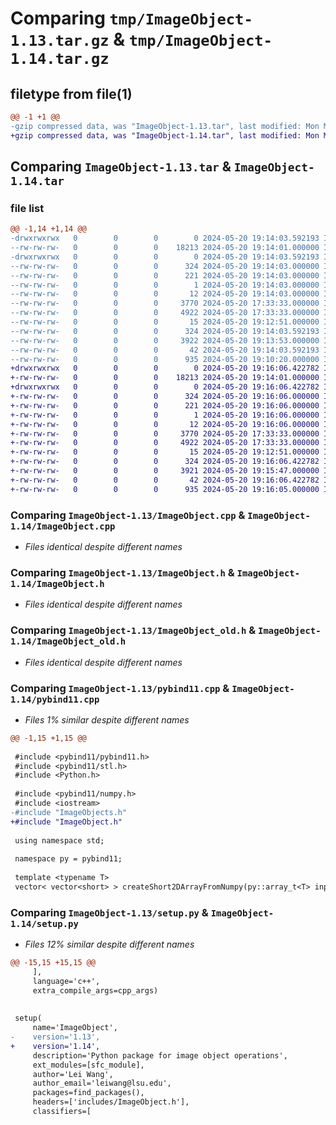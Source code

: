 # Comparing `tmp/ImageObject-1.13.tar.gz` & `tmp/ImageObject-1.14.tar.gz`

## filetype from file(1)

```diff
@@ -1 +1 @@
-gzip compressed data, was "ImageObject-1.13.tar", last modified: Mon May 20 19:14:03 2024, max compression
+gzip compressed data, was "ImageObject-1.14.tar", last modified: Mon May 20 19:16:06 2024, max compression
```

## Comparing `ImageObject-1.13.tar` & `ImageObject-1.14.tar`

### file list

```diff
@@ -1,14 +1,14 @@
-drwxrwxrwx   0        0        0        0 2024-05-20 19:14:03.592193 ImageObject-1.13/
--rw-rw-rw-   0        0        0    18213 2024-05-20 19:14:01.000000 ImageObject-1.13/ImageObject.cpp
-drwxrwxrwx   0        0        0        0 2024-05-20 19:14:03.592193 ImageObject-1.13/ImageObject.egg-info/
--rw-rw-rw-   0        0        0      324 2024-05-20 19:14:03.000000 ImageObject-1.13/ImageObject.egg-info/PKG-INFO
--rw-rw-rw-   0        0        0      221 2024-05-20 19:14:03.000000 ImageObject-1.13/ImageObject.egg-info/SOURCES.txt
--rw-rw-rw-   0        0        0        1 2024-05-20 19:14:03.000000 ImageObject-1.13/ImageObject.egg-info/dependency_links.txt
--rw-rw-rw-   0        0        0       12 2024-05-20 19:14:03.000000 ImageObject-1.13/ImageObject.egg-info/top_level.txt
--rw-rw-rw-   0        0        0     3770 2024-05-20 17:33:33.000000 ImageObject-1.13/ImageObject.h
--rw-rw-rw-   0        0        0     4922 2024-05-20 17:33:33.000000 ImageObject-1.13/ImageObject_old.h
--rw-rw-rw-   0        0        0       15 2024-05-20 19:12:51.000000 ImageObject-1.13/MANIFEST.in
--rw-rw-rw-   0        0        0      324 2024-05-20 19:14:03.592193 ImageObject-1.13/PKG-INFO
--rw-rw-rw-   0        0        0     3922 2024-05-20 19:13:53.000000 ImageObject-1.13/pybind11.cpp
--rw-rw-rw-   0        0        0       42 2024-05-20 19:14:03.592193 ImageObject-1.13/setup.cfg
--rw-rw-rw-   0        0        0      935 2024-05-20 19:10:20.000000 ImageObject-1.13/setup.py
+drwxrwxrwx   0        0        0        0 2024-05-20 19:16:06.422782 ImageObject-1.14/
+-rw-rw-rw-   0        0        0    18213 2024-05-20 19:14:01.000000 ImageObject-1.14/ImageObject.cpp
+drwxrwxrwx   0        0        0        0 2024-05-20 19:16:06.422782 ImageObject-1.14/ImageObject.egg-info/
+-rw-rw-rw-   0        0        0      324 2024-05-20 19:16:06.000000 ImageObject-1.14/ImageObject.egg-info/PKG-INFO
+-rw-rw-rw-   0        0        0      221 2024-05-20 19:16:06.000000 ImageObject-1.14/ImageObject.egg-info/SOURCES.txt
+-rw-rw-rw-   0        0        0        1 2024-05-20 19:16:06.000000 ImageObject-1.14/ImageObject.egg-info/dependency_links.txt
+-rw-rw-rw-   0        0        0       12 2024-05-20 19:16:06.000000 ImageObject-1.14/ImageObject.egg-info/top_level.txt
+-rw-rw-rw-   0        0        0     3770 2024-05-20 17:33:33.000000 ImageObject-1.14/ImageObject.h
+-rw-rw-rw-   0        0        0     4922 2024-05-20 17:33:33.000000 ImageObject-1.14/ImageObject_old.h
+-rw-rw-rw-   0        0        0       15 2024-05-20 19:12:51.000000 ImageObject-1.14/MANIFEST.in
+-rw-rw-rw-   0        0        0      324 2024-05-20 19:16:06.422782 ImageObject-1.14/PKG-INFO
+-rw-rw-rw-   0        0        0     3921 2024-05-20 19:15:47.000000 ImageObject-1.14/pybind11.cpp
+-rw-rw-rw-   0        0        0       42 2024-05-20 19:16:06.422782 ImageObject-1.14/setup.cfg
+-rw-rw-rw-   0        0        0      935 2024-05-20 19:16:05.000000 ImageObject-1.14/setup.py
```

### Comparing `ImageObject-1.13/ImageObject.cpp` & `ImageObject-1.14/ImageObject.cpp`

 * *Files identical despite different names*

### Comparing `ImageObject-1.13/ImageObject.h` & `ImageObject-1.14/ImageObject.h`

 * *Files identical despite different names*

### Comparing `ImageObject-1.13/ImageObject_old.h` & `ImageObject-1.14/ImageObject_old.h`

 * *Files identical despite different names*

### Comparing `ImageObject-1.13/pybind11.cpp` & `ImageObject-1.14/pybind11.cpp`

 * *Files 1% similar despite different names*

```diff
@@ -1,15 +1,15 @@
 
 #include <pybind11/pybind11.h>
 #include <pybind11/stl.h>
 #include <Python.h>
 
 #include <pybind11/numpy.h>
 #include <iostream>
-#include "ImageObjects.h"
+#include "ImageObject.h"
 
 using namespace std;
 
 namespace py = pybind11;
 
 template <typename T>
 vector< vector<short> > createShort2DArrayFromNumpy(py::array_t<T> input_array)
```

### Comparing `ImageObject-1.13/setup.py` & `ImageObject-1.14/setup.py`

 * *Files 12% similar despite different names*

```diff
@@ -15,15 +15,15 @@
     ],
     language='c++',
     extra_compile_args=cpp_args)
 
 
 setup(
     name='ImageObject',
-    version='1.13',
+    version='1.14',
     description='Python package for image object operations',
     ext_modules=[sfc_module],
     author='Lei Wang',
     author_email='leiwang@lsu.edu',
     packages=find_packages(),
     headers=['includes/ImageObject.h'],
     classifiers=[
```


